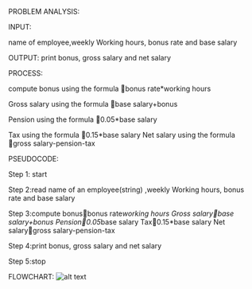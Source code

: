 PROBLEM ANALYSIS:

INPUT:

name of employee,weekly 
 Working hours, bonus rate and base salary

OUTPUT:
print bonus, gross salary and net salary 

PROCESS:

compute bonus using the formula bonus rate*working hours 

 Gross salary using the formula 
 base salary+bonus


 Pension using the formula 0.05*base salary 


 Tax using the formula 0.15*base salary 
 Net salary using the formula gross salary-pension-tax


PSEUDOCODE:

Step 1: start 

Step 2:read name of an employee(string) ,weekly 
 Working hours, bonus rate and base salary 

Step 3:compute bonusbonus rate*working hours 
 Gross salarybase salary+bonus
 Pension0.05*base salary 
 Tax0.15*base salary 
 Net salarygross salary-pension-tax

Step 4:print bonus, gross salary and net salary 

Step 5:stop

FLOWCHART:
![alt text](SALARY.jpg)
